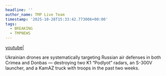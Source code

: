 ```yaml
---
headline: ''
author_name: TMP Live Team
timestamp: '2025-10-28T15:33:42.773006+00:00'
tags:
  - BREAKING
  - TMPNEWS
---
```

[youtube|](https://youtu.be/ymDXQDewteo)

Ukrainian drones are systematically targeting Russian air defenses in both Crimea and Donbas — destroying two K1 “Podlyot” radars, an S-300V launcher, and a KamAZ truck with troops in the past two weeks.
